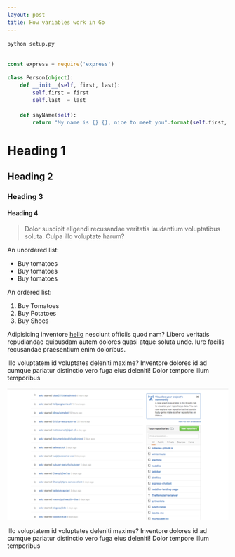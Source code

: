 ```yaml
---
layout: post
title: How variables work in Go
---
```


`python setup.py`

```javascript

const express = require('express')

```

```python
class Person(object):
    def __init__(self, first, last):
        self.first = first
        self.last  = last

    def sayName(self):
        return "My name is {} {}, nice to meet you".format(self.first, self.last)
```

# Heading 1
## Heading 2
### Heading 3
#### Heading 4

> Dolor suscipit eligendi recusandae veritatis laudantium voluptatibus soluta. Culpa illo voluptate harum?

An unordered list:

- Buy tomatoes
- Buy tomatoes
- Buy tomatoes

An ordered list:

1. Buy Tomatoes
2. Buy Potatoes
3. Buy Shoes

Adipisicing inventore [hello](hello) nesciunt officiis quod nam? Libero veritatis repudiandae quibusdam autem dolores quasi atque soluta unde. Iure facilis recusandae praesentium enim doloribus.

Illo voluptatem id voluptates deleniti maxime? Inventore dolores id ad cumque pariatur distinctio vero fuga eius deleniti! Dolor tempore illum temporibus

![some alt text for seo](/assets/img/hello.png)

Illo voluptatem id voluptates deleniti maxime? Inventore dolores id ad cumque pariatur distinctio vero fuga eius deleniti! Dolor tempore illum temporibus
